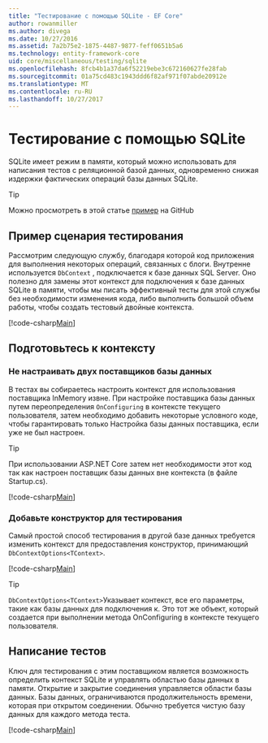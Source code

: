 ```yaml
---
title: "Тестирование с помощью SQLite - EF Core"
author: rowanmiller
ms.author: divega
ms.date: 10/27/2016
ms.assetid: 7a2b75e2-1875-4487-9877-feff0651b5a6
ms.technology: entity-framework-core
uid: core/miscellaneous/testing/sqlite
ms.openlocfilehash: 8fcb4b1a37da6f52219ebe3c672160627fe28fab
ms.sourcegitcommit: 01a75cd483c1943ddd6f82af971f07abde20912e
ms.translationtype: MT
ms.contentlocale: ru-RU
ms.lasthandoff: 10/27/2017
---
```

# <a name="testing-with-sqlite"></a>Тестирование с помощью SQLite

SQLite имеет режим в памяти, который можно использовать для написания тестов с реляционной базой данных, одновременно снижая издержки фактических операций базы данных SQLite.

> [!TIP]  
> Можно просмотреть в этой статье [пример](https://github.com/aspnet/EntityFramework.Docs/tree/master/samples/core/Miscellaneous/Testing) на GitHub

## <a name="example-testing-scenario"></a>Пример сценария тестирования

Рассмотрим следующую службу, благодаря которой код приложения для выполнения некоторых операций, связанных с блоги. Внутренне используется `DbContext` , подключается к базе данных SQL Server. Оно полезно для замены этот контекст для подключения к базе данных SQLite в памяти, чтобы мы писать эффективный тесты для этой службы без необходимости изменения кода, либо выполнить большой объем работы, чтобы создать тестовый двойные контекста.

[!code-csharp[Main](../../../../samples/core/Miscellaneous/Testing/BusinessLogic/BlogService.cs)]

## <a name="get-your-context-ready"></a>Подготовьтесь к контексту

### <a name="avoid-configuring-two-database-providers"></a>Не настраивать двух поставщиков базы данных

В тестах вы собираетесь настроить контекст для использования поставщика InMemory извне. При настройке поставщика базы данных путем переопределения `OnConfiguring` в контексте текущего пользователя, затем необходимо добавить некоторые условного коде, чтобы гарантировать только Настройка базы данных поставщика, если уже не был настроен.

> [!TIP]  
> При использовании ASP.NET Core затем нет необходимости этот код так как настроен поставщик базы данных вне контекста (в файле Startup.cs).

[!code-csharp[Main](../../../../samples/core/Miscellaneous/Testing/BusinessLogic/BloggingContext.cs#OnConfiguring)]

### <a name="add-a-constructor-for-testing"></a>Добавьте конструктор для тестирования

Самый простой способ тестирования в другой базе данных требуется изменить контекст для предоставления конструктор, принимающий `DbContextOptions<TContext>`.

[!code-csharp[Main](../../../../samples/core/Miscellaneous/Testing/BusinessLogic/BloggingContext.cs#Constructors)]

> [!TIP]  
> `DbContextOptions<TContext>`Указывает контекст, все его параметры, такие как базы данных для подключения к. Это тот же объект, который создается при выполнении метода OnConfiguring в контексте текущего пользователя.

## <a name="writing-tests"></a>Написание тестов

Ключ для тестирования с этим поставщиком является возможность определить контекст SQLite и управлять областью базы данных в памяти. Открытие и закрытие соединения управляется области базы данных. Базы данных, ограничиваются продолжительность времени, которая при открытом соединении. Обычно требуется чистую базу данных для каждого метода теста.

[!code-csharp[Main](../../../../samples/core/Miscellaneous/Testing/TestProject/SQLite/BlogServiceTests.cs)]
